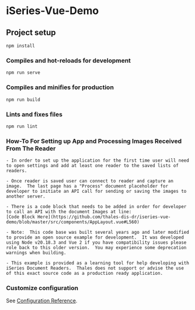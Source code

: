 # iSeries-Vue-Demo

## Project setup
```
npm install
```

### Compiles and hot-reloads for development
```
npm run serve
```

### Compiles and minifies for production
```
npm run build
```

### Lints and fixes files
```
npm run lint
```

### How-To For Setting up App and Processing Images Received From The Reader
```
- In order to set up the application for the first time user will need to open settings and add at least one reader to the saved lists of readers.

- Once reader is saved user can connect to reader and capture an image.  The last page has a "Process" document placeholder for developer to initiate an API call for sending or saving the images to another server.

- There is a code block that needs to be added in order for developer to call an API with the document Images at line:
[Code Block Here](https://github.com/thales-dis-dr/iseries-vue-demo/blob/master/src/components/AppLayout.vue#L560)

- Note:  This code base was built several years ago and later modified to provide an open source example for development.  It was developed using Node v20.18.3 and Vue 2 if you have compatibility issues please role back to this older version.  You may experience some deprecation warnings when building.  

- This example is provided as a learning tool for help developing with iSeries Document Readers.  Thales does not support or advise the use of this exact source code as a production ready application.
```


### Customize configuration
See [Configuration Reference](https://cli.vuejs.org/config/).

